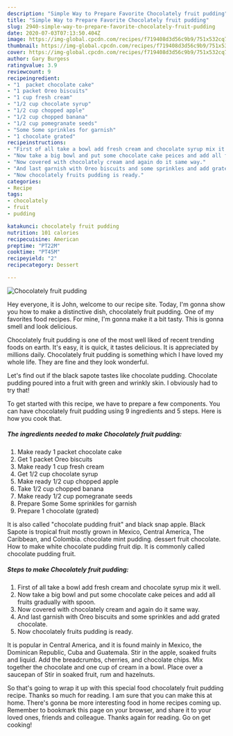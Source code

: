 ```yaml
---
description: "Simple Way to Prepare Favorite Chocolately fruit pudding"
title: "Simple Way to Prepare Favorite Chocolately fruit pudding"
slug: 2940-simple-way-to-prepare-favorite-chocolately-fruit-pudding
date: 2020-07-03T07:13:50.404Z
image: https://img-global.cpcdn.com/recipes/f719408d3d56c9b9/751x532cq70/chocolately-fruit-pudding-recipe-main-photo.jpg
thumbnail: https://img-global.cpcdn.com/recipes/f719408d3d56c9b9/751x532cq70/chocolately-fruit-pudding-recipe-main-photo.jpg
cover: https://img-global.cpcdn.com/recipes/f719408d3d56c9b9/751x532cq70/chocolately-fruit-pudding-recipe-main-photo.jpg
author: Gary Burgess
ratingvalue: 3.9
reviewcount: 9
recipeingredient:
- "1  packet chocolate cake"
- "1 packet Oreo biscuits"
- "1 cup fresh cream"
- "1/2 cup chocolate syrup"
- "1/2 cup chopped apple"
- "1/2 cup chopped banana"
- "1/2 cup pomegranate seeds"
- "Some Some sprinkles for garnish"
- "1 chocolate grated"
recipeinstructions:
- "First of all take a bowl add fresh cream and chocolate syrup mix it well."
- "Now take a big bowl and put some chocolate cake peices and add all fruits gradually with spoon."
- "Now covered with chocolately cream and again do it same way."
- "And last garnish with Oreo biscuits and some sprinkles and add grated chocolate."
- "Now chocolately fruits pudding is ready."
categories:
- Recipe
tags:
- chocolately
- fruit
- pudding

katakunci: chocolately fruit pudding 
nutrition: 101 calories
recipecuisine: American
preptime: "PT22M"
cooktime: "PT45M"
recipeyield: "2"
recipecategory: Dessert

---
```



![Chocolately fruit pudding](https://img-global.cpcdn.com/recipes/f719408d3d56c9b9/751x532cq70/chocolately-fruit-pudding-recipe-main-photo.jpg)

Hey everyone, it is John, welcome to our recipe site. Today, I'm gonna show you how to make a distinctive dish, chocolately fruit pudding. One of my favorites food recipes. For mine, I'm gonna make it a bit tasty. This is gonna smell and look delicious.

Chocolately fruit pudding is one of the most well liked of recent trending foods on earth. It's easy, it is quick, it tastes delicious. It is appreciated by millions daily. Chocolately fruit pudding is something which I have loved my whole life. They are fine and they look wonderful.

Let&#39;s find out if the black sapote tastes like chocolate pudding. Chocolate pudding poured into a fruit with green and wrinkly skin. I obviously had to try that!


To get started with this recipe, we have to prepare a few components. You can have chocolately fruit pudding using 9 ingredients and 5 steps. Here is how you cook that.

<!--inarticleads1-->

##### The ingredients needed to make Chocolately fruit pudding:

1. Make ready 1  packet chocolate cake
1. Get 1 packet Oreo biscuits
1. Make ready 1 cup fresh cream
1. Get 1/2 cup chocolate syrup
1. Make ready 1/2 cup chopped apple
1. Take 1/2 cup chopped banana
1. Make ready 1/2 cup pomegranate seeds
1. Prepare Some Some sprinkles for garnish
1. Prepare 1 chocolate (grated)


It is also called &#34;chocolate pudding fruit&#34; and black snap apple. Black Sapote is tropical fruit mostly grown in Mexico, Central America, The Caribbean, and Colombia. chocolate mint pudding. dessert fruit chocolate. How to make white chocolate pudding fruit dip. It is commonly called chocolate pudding fruit. 

<!--inarticleads2-->

##### Steps to make Chocolately fruit pudding:

1. First of all take a bowl add fresh cream and chocolate syrup mix it well.
1. Now take a big bowl and put some chocolate cake peices and add all fruits gradually with spoon.
1. Now covered with chocolately cream and again do it same way.
1. And last garnish with Oreo biscuits and some sprinkles and add grated chocolate.
1. Now chocolately fruits pudding is ready.


It is popular in Central America, and it is found mainly in Mexico, the Dominican Republic, Cuba and Guatemala. Stir in the apple, soaked fruits and liquid. Add the breadcrumbs, cherries, and chocolate chips. Mix together the chocolate and one cup of cream in a bowl. Place over a saucepan of Stir in soaked fruit, rum and hazelnuts. 

So that's going to wrap it up with this special food chocolately fruit pudding recipe. Thanks so much for reading. I am sure that you can make this at home. There's gonna be more interesting food in home recipes coming up. Remember to bookmark this page on your browser, and share it to your loved ones, friends and colleague. Thanks again for reading. Go on get cooking!
